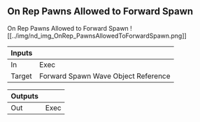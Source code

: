 ## On Rep Pawns Allowed to Forward Spawn
On Rep Pawns Allowed to Forward Spawn
![[../img/nd_img_OnRep_PawnsAllowedToForwardSpawn.png]]

|Inputs||
|--|--|
| In | Exec |
| Target | Forward Spawn Wave Object Reference |

|Outputs||
|--|--|
| Out | Exec |
